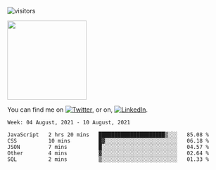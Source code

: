 ![visitors](https://visitor-badge.glitch.me/badge?page_id=page.id)

<img height="180em" src="https://github-readme-stats.vercel.app/api?username=alihernandez&show_icons=true&hide_border=true&&count_private=true&include_all_commits=true" />

<!-- Actual text -->

You can find me on [![Twitter][1.2]][1], or on, [![LinkedIn][2.2]][2].

<!-- Icons -->

[1.2]: http://i.imgur.com/wWzX9uB.png (twitter icon without padding)
[2.2]: https://raw.githubusercontent.com/MartinHeinz/MartinHeinz/master/linkedin-3-16.png (LinkedIn icon without padding)

<!-- Links to your social media accounts -->

[1]: https://twitter.com/phantomramen
[2]: https://www.linkedin.com/in/ali-hernandez-96b1b71a9/

<!--START_SECTION:waka-->
```text
Week: 04 August, 2021 - 10 August, 2021

JavaScript   2 hrs 20 mins   █████████████████████▒░░░   85.08 % 
CSS          10 mins         █▓░░░░░░░░░░░░░░░░░░░░░░░   06.18 % 
JSON         7 mins          █░░░░░░░░░░░░░░░░░░░░░░░░   04.57 % 
Other        4 mins          ▓░░░░░░░░░░░░░░░░░░░░░░░░   02.64 % 
SQL          2 mins          ▒░░░░░░░░░░░░░░░░░░░░░░░░   01.33 % 
```
<!--END_SECTION:waka-->
